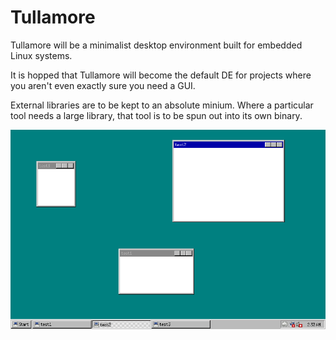 # Tullamore
Tullamore will be a minimalist desktop environment built for embedded Linux systems. 

It is hopped that Tullamore will become the default DE for projects where you aren't even exactly sure you need a GUI.

External libraries are to be kept to an absolute minium. Where a particular tool needs a large library, that tool is to be spun out into its own binary.

![Tullamore Screenshot](screenshots/2025-05-11.png)
